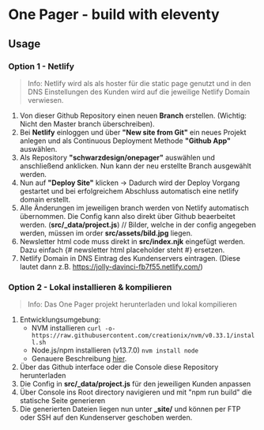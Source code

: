 # One Pager - build with eleventy

## Usage

### Option 1 - Netlify
> Info: Netlify wird als als hoster für die static page genutzt und in den DNS Einstellungen des Kunden wird auf die jeweilige Netlify Domain verwiesen.
1. Von dieser Github Repository einen neuen **Branch** erstellen. (Wichtig: Nicht den Master branch überschreiben).
2. Bei **Netlify** einloggen und über **"New site from Git"** ein neues Projekt anlegen und als Continuous Deployment Methode **"Github App"** auswählen.
3. Als Repository **"schwarzdesign/onepager"** auswählen und anschließend anklicken. Nun kann der neu erstellte Branch ausgewählt werden.
4. Nun auf **"Deploy Site"** klicken -> Dadurch wird der Deploy Vorgang gestartet und bei erfolgreichem Abschluss automatisch eine netlify domain erstellt.
5. Alle Änderungen im jeweiligen branch werden von Netlify automatisch übernommen. Die Config kann also direkt über Github beaerbeitet werden. (**src/_data/project.js**) // Bilder, welche in der config angegeben werden, müssen im order **src/assets/bild.jpg** liegen.
6. Newsletter html code muss direkt in **src/index.njk** eingefügt werden. Dazu einfach {# newsletter html placeholder steht #} ersetzen.
7. Netlify Domain in DNS Eintrag des Kundenservers eintragen. (Diese lautet dann z.B. https://jolly-davinci-fb7f55.netlify.com/)


### Option 2 - Lokal installieren & kompilieren
> Info: Das One Pager projekt herunterladen und lokal kompilieren
1. Entwicklungsumgebung:
    - NVM installieren ``curl -o- https://raw.githubusercontent.com/creationix/nvm/v0.33.1/install.sh``
    - Node.js/npm installieren (v13.7.0) ``nvm install node``
    - Genauere Beschreibung [hier](https://www.taniarascia.com/how-to-install-and-use-node-js-and-npm-mac-and-windows/).
2. Über das Github interface oder die Console diese Repository herunterladen
3. Die Config in **src/_data/project.js** für den jeweiligen Kunden anpassen
4. Über Console ins Root directory navigieren und mit "npm run build" die statische Seite generieren
5. Die generierten Dateien liegen nun unter **_site/** und können per FTP oder SSH auf den Kundenserver geschoben werden.
